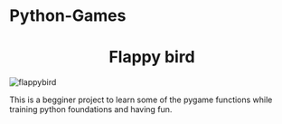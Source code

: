 # Python-Games
<H1 align="center">Flappy bird </H1>



![flappybird](https://github.com/Guilhermertp/Python-Games/assets/80826962/fcbf1f6b-345b-4e80-abf0-d0d187ffe5e3.png?width=10&height=10)



This is a begginer project to learn some
of the pygame functions while training python foundations
and having fun.
